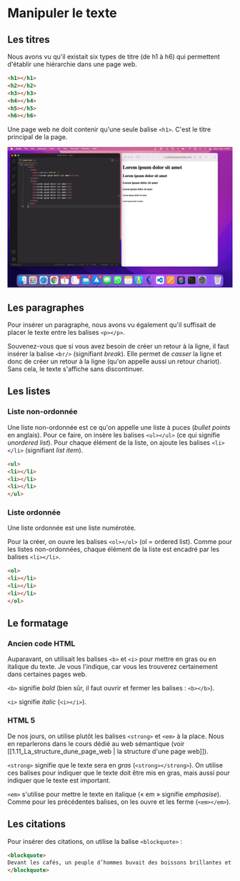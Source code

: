 

# Manipuler le texte


## Les titres
Nous avons vu qu'il existait six types de titre (de h1 à h6) qui permettent d'établir une hiérarchie dans une page web.

```HTML
<h1></h1>
<h2></h2>
<h3></h3>
<h4></h4>
<h5></h5>
<h6></h6>
```

Une page web ne doit contenir qu'une seule balise `<h1>`. C'est le titre principal de la page.

![](https://github.com/YannHY/html-css-js/blob/main/Images/titres.png)

## Les paragraphes
Pour insérer un paragraphe, nous avons vu également qu'il suffisait de placer le texte entre les balises `<p></p>`.

Souvenez-vous que si vous avez besoin de créer un retour à la ligne, il faut insérer la balise `<br/>` (signifiant *break*). Elle permet de *casser* la ligne et donc de créer un retour à la ligne (qu'on appelle aussi un retour chariot). Sans cela, le texte s'affiche sans discontinuer.

## Les listes
### Liste non-ordonnée
Une liste non-ordonnée est ce qu'on appelle une liste à puces (*bullet points* en anglais).
Pour ce faire, on insère les balises `<ul></ul>` (ce qui signifie *unordered list*). Pour chaque élément de la liste, on ajoute les balises `<li></li>` (signifiant *list item*).

```HTML
<ul>
<li></li>
<li></li>
<li></li>
</ul>
```

### Liste ordonnée
Une liste ordonnée est une liste numérotée. 

Pour la créer, on ouvre les balises `<ol></ol>` (ol = ordered list). Comme pour les listes non-ordonnées, chaque élément de la liste est encadré par les balises `<li></li>`.

```HTML
<ol>
<li></li>
<li></li>
<li></li>
</ol>
```

## Le formatage
### Ancien code HTML
Auparavant, on utilisait les balises `<b>` et `<i>` pour mettre en gras ou en italique du texte. Je vous l'indique, car vous les trouverez certainement dans certaines pages web.

`<b>` signifie *bold* (bien sûr, il faut ouvrir et fermer les balises : `<b></b>`).

`<i>` signifie *italic* (`<i></i>`).

### HTML 5
De nos jours, on utilise plutôt les balises `<strong>` et `<em>` à la place. Nous en reparlerons dans le cours dédié au web sémantique (voir [[1.11_La_structure_dune_page_web | la structure d'une page web]]).

`<strong>` signifie que le texte sera en *gras* (`<strong></strong>`). On utilise ces balises pour indiquer que le texte doit être mis en gras, mais aussi pour indiquer que le texte est important.

`<em>` s'utilise pour mettre le texte en italique (« em » signifie *emphasise*). Comme pour les précédentes balises, on les ouvre et les ferme (`<em></em>`).

## Les citations
Pour insérer des citations, on utilise la balise `<blockquote>` :

```HTML
<blockquote>
Devant les cafés, un peuple d’hommes buvait des boissons brillantes et colorées qu’on aurait prises pour des pierres précieuses fondues dans le cristal. (« Tombouctou », <em>Les Contes du jour et de la nuit</em>)
</blockquote>
```

